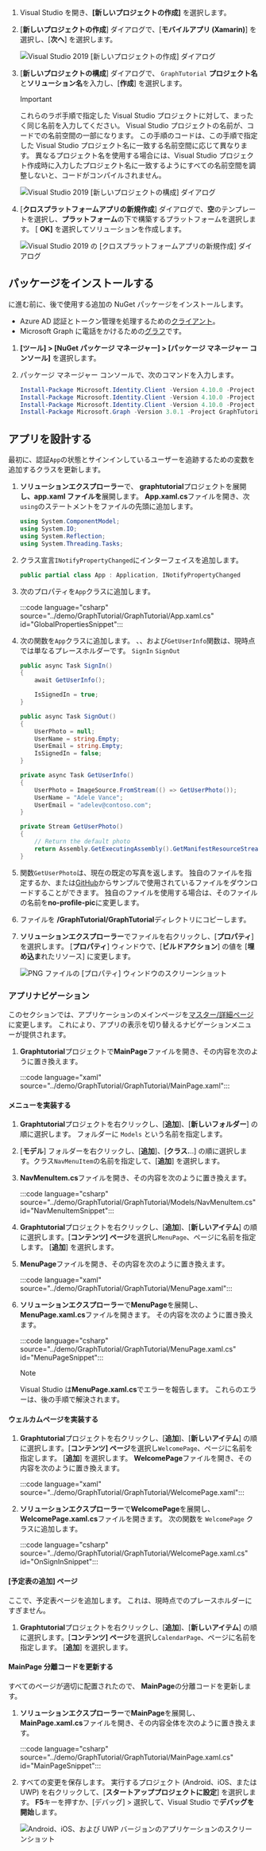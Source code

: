<!-- markdownlint-disable MD002 MD041 -->

1. Visual Studio を開き、**[新しいプロジェクトの作成]** を選択します。

1. [**新しいプロジェクトの作成**] ダイアログで、[**モバイルアプリ (Xamarin)**] を選択し、[**次へ**] を選択します。

    ![Visual Studio 2019 [新しいプロジェクトの作成] ダイアログ](images/new-project-dialog.png)

1. [**新しいプロジェクトの構成**] ダイアログで、 `GraphTutorial` **プロジェクト名**と**ソリューション名**を入力し、[**作成**] を選択します。

    > [!IMPORTANT]
    > これらのラボ手順で指定した Visual Studio プロジェクトに対して、まったく同じ名前を入力してください。 Visual Studio プロジェクトの名前が、コードでの名前空間の一部になります。 この手順のコードは、この手順で指定した Visual Studio プロジェクト名に一致する名前空間に応じて異なります。 異なるプロジェクト名を使用する場合には、Visual Studio プロジェクト作成時に入力したプロジェクト名に一致するようにすべての名前空間を調整しないと、コードがコンパイルされません。

    ![Visual Studio 2019 [新しいプロジェクトの構成] ダイアログ](images/configure-new-project-dialog.png)

1. [**クロスプラットフォームアプリの新規作成**] ダイアログで、**空**のテンプレートを選択し、**プラットフォーム**の下で構築するプラットフォームを選択します。 [ **OK]** を選択してソリューションを作成します。

    ![Visual Studio 2019 の [クロスプラットフォームアプリの新規作成] ダイアログ](images/new-cross-platform-app-dialog.png)

## <a name="install-packages"></a>パッケージをインストールする

に進む前に、後で使用する追加の NuGet パッケージをインストールします。

- Azure AD 認証とトークン管理を処理するための[クライアント](https://www.nuget.org/packages/Microsoft.Identity.Client/)。
- Microsoft Graph に電話をかけるための[グラフ](https://www.nuget.org/packages/Microsoft.Graph/)です。

1. **[ツール] > [NuGet パッケージ マネージャー] > [パッケージ マネージャー コンソール]** を選択します。

1. パッケージ マネージャー コンソールで、次のコマンドを入力します。

    ```Powershell
    Install-Package Microsoft.Identity.Client -Version 4.10.0 -Project GraphTutorial
    Install-Package Microsoft.Identity.Client -Version 4.10.0 -Project GraphTutorial.Android
    Install-Package Microsoft.Identity.Client -Version 4.10.0 -Project GraphTutorial.iOS
    Install-Package Microsoft.Graph -Version 3.0.1 -Project GraphTutorial
    ```

## <a name="design-the-app"></a>アプリを設計する

最初に、認証`App`の状態とサインインしているユーザーを追跡するための変数を追加するクラスを更新します。

1. **ソリューションエクスプローラー**で、 **graphtutorial**プロジェクトを展開**し、app.xaml ファイルを**展開します。 **App.xaml.cs**ファイルを開き、次`using`のステートメントをファイルの先頭に追加します。

    ```csharp
    using System.ComponentModel;
    using System.IO;
    using System.Reflection;
    using System.Threading.Tasks;
    ```

1. クラス宣言`INotifyPropertyChanged`にインターフェイスを追加します。

    ```csharp
    public partial class App : Application, INotifyPropertyChanged
    ```

1. 次のプロパティを`App`クラスに追加します。

    :::code language="csharp" source="../demo/GraphTutorial/GraphTutorial/App.xaml.cs" id="GlobalPropertiesSnippet":::

1. 次の関数を`App`クラスに追加します。 、、および`GetUserInfo`関数は、現時点では単なるプレースホルダーです。 `SignIn` `SignOut`

    ```csharp
    public async Task SignIn()
    {
        await GetUserInfo();

        IsSignedIn = true;
    }

    public async Task SignOut()
    {
        UserPhoto = null;
        UserName = string.Empty;
        UserEmail = string.Empty;
        IsSignedIn = false;
    }

    private async Task GetUserInfo()
    {
        UserPhoto = ImageSource.FromStream(() => GetUserPhoto());
        UserName = "Adele Vance";
        UserEmail = "adelev@contoso.com";
    }

    private Stream GetUserPhoto()
    {
        // Return the default photo
        return Assembly.GetExecutingAssembly().GetManifestResourceStream("GraphTutorial.no-profile-pic.png");
    }
    ```

1. 関数`GetUserPhoto`は、現在の既定の写真を返します。 独自のファイルを指定するか、または[GitHub](https://github.com/microsoftgraph/msgraph-training-xamarin/blob/master/tutorial/images/no-profile-pic.png)からサンプルで使用されているファイルをダウンロードすることができます。 独自のファイルを使用する場合は、そのファイルの名前を**no-profile-pic**に変更します。

1. ファイルを **/GraphTutorial/GraphTutorial**ディレクトリにコピーします。

1. **ソリューションエクスプローラー**でファイルを右クリックし、[**プロパティ**] を選択します。 [**プロパティ**] ウィンドウで、[**ビルドアクション**] の値を [**埋め込ま**れたリソース] に変更します。

    ![PNG ファイルの [プロパティ] ウィンドウのスクリーンショット](./images/png-file-properties.png)

### <a name="app-navigation"></a>アプリナビゲーション

このセクションでは、アプリケーションのメインページを[マスター/詳細ページ](/xamarin/xamarin-forms/app-fundamentals/navigation/master-detail-page)に変更します。 これにより、アプリの表示を切り替えるナビゲーションメニューが提供されます。

1. **Graphtutorial**プロジェクトで**MainPage**ファイルを開き、その内容を次のように置き換えます。

    :::code language="xaml" source="../demo/GraphTutorial/GraphTutorial/MainPage.xaml":::

#### <a name="implement-the-menu"></a>メニューを実装する

1. **Graphtutorial**プロジェクトを右クリックし、[**追加**]、[**新しいフォルダー**] の順に選択します。 フォルダーに `Models` という名前を指定します。

1. [**モデル**] フォルダーを右クリックし、[**追加**]、[**クラス.**..] の順に選択します。クラス`NavMenuItem`の名前を指定して、[**追加**] を選択します。

1. **NavMenuItem.cs**ファイルを開き、その内容を次のように置き換えます。

    :::code language="csharp" source="../demo/GraphTutorial/GraphTutorial/Models/NavMenuItem.cs" id="NavMenuItemSnippet":::

1. **Graphtutorial**プロジェクトを右クリックし、[**追加**]、[**新しいアイテム**] の順に選択します。[**コンテンツ] ページ**を選択し`MenuPage`、ページに名前を指定します。 [**追加**] を選択します。

1. **MenuPage**ファイルを開き、その内容を次のように置き換えます。

    :::code language="xaml" source="../demo/GraphTutorial/GraphTutorial/MenuPage.xaml":::

1. **ソリューションエクスプローラー**で**MenuPage**を展開し、 **MenuPage.xaml.cs**ファイルを開きます。 その内容を次のように置き換えます。

    :::code language="csharp" source="../demo/GraphTutorial/GraphTutorial/MenuPage.xaml.cs" id="MenuPageSnippet":::

    > [!NOTE]
    > Visual Studio は**MenuPage.xaml.cs**でエラーを報告します。 これらのエラーは、後の手順で解決されます。

#### <a name="implement-the-welcome-page"></a>ウェルカムページを実装する

1. **Graphtutorial**プロジェクトを右クリックし、[**追加**]、[**新しいアイテム**] の順に選択します。[**コンテンツ] ページ**を選択し`WelcomePage`、ページに名前を指定します。 [**追加**] を選択します。 **WelcomePage**ファイルを開き、その内容を次のように置き換えます。

    :::code language="xaml" source="../demo/GraphTutorial/GraphTutorial/WelcomePage.xaml":::

1. **ソリューションエクスプローラー**で**WelcomePage**を展開し、 **WelcomePage.xaml.cs**ファイルを開きます。 次の関数を `WelcomePage` クラスに追加します。

    :::code language="csharp" source="../demo/GraphTutorial/GraphTutorial/WelcomePage.xaml.cs" id="OnSignInSnippet":::

#### <a name="add-calendar-page"></a>[予定表の追加] ページ

ここで、予定表ページを追加します。 これは、現時点でのプレースホルダーにすぎません。

1. **Graphtutorial**プロジェクトを右クリックし、[**追加**]、[**新しいアイテム**] の順に選択します。[**コンテンツ] ページ**を選択し`CalendarPage`、ページに名前を指定します。 [**追加**] を選択します。

#### <a name="update-mainpage-code-behind"></a>MainPage 分離コードを更新する

すべてのページが適切に配置されたので、 **MainPage**の分離コードを更新します。

1. **ソリューションエクスプローラー**で**MainPage**を展開し、 **MainPage.xaml.cs**ファイルを開き、その内容全体を次のように置き換えます。

    :::code language="csharp" source="../demo/GraphTutorial/GraphTutorial/MainPage.xaml.cs" id="MainPageSnippet":::

1. すべての変更を保存します。 実行するプロジェクト (Android、iOS、または UWP) を右クリックして、[**スタートアッププロジェクトに設定**] を選択します。 **F5**キーを押すか、[デバッグ] > 選択して、Visual Studio で**デバッグを開始**します。

    ![Android、iOS、および UWP バージョンのアプリケーションのスクリーンショット](./images/welcome-page.png)
